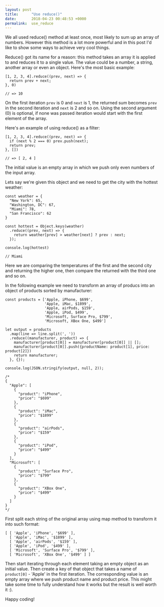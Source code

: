 ```yaml
---
layout: post
title:      "Use reduce()"
date:       2018-04-23 00:48:53 +0000
permalink:  use_reduce
---
```



We all used reduce() method at least once, most likely to sum up an array of numbers. However this method is a lot more powerful and in this post I'd like to show some ways to achieve very cool things. 

Reduce() got its name for a reason: this method takes an array it is applied to and reduces it to a single value. The value could be a number, a string, another array or even an object. Here's the most basic example:

```
[1, 2, 3, 4].reduce((prev, next) => {
  return prev + next;
}, 0)

// => 10
```

On the first iteration `prev` is 0 and `next` is 1, the returned sum becomes `prev` in the second iteration and `next` is 2 and so on. Using the second argument (0) is optional, if none was passed iteration would start with the first element of the array.

Here's an example of using reduce() as a filter: 

```
[1, 2, 3, 4].reduce((prev, next) => {
  if (next % 2 === 0) prev.push(next);
  return prev;
}, [])

// => [ 2, 4 ]
```

The initial value is an empty array in which we push only even numbers of the input array.

Lets say we're given this object and we need to get the city with the hottest weather:

```
const weather = {
  "New York": 65,
  "Washington, DC": 67,
  "Miami": 78,
  "San Francisco": 62
}

const hottest = Object.keys(weather)
  .reduce((prev, next) => {
    return weather[prev] > weather[next] ? prev : next;
  });

console.log(hottest)

// Miami
```

Here we are comparing the temperatures of the first and the second city and returning the higher one, then compare the returned with the third one and so on. 

In the following example we need to transform an array of producs into an object of products sorted by manufacturer: 

```
const products = ['Apple, iPhone, $699',
                  'Apple, iMac, $1899',
                  'Apple, airPods, $159',
                  'Apple, iPod, $499',
                  'Microsoft, Surface Pro, $799',
                  'Microsoft, XBox One, $499']

let output = products
  .map(line => line.split(', '))
  .reduce((manufacturer, product) => {
    manufacturer[product[0]] = manufacturer[product[0]] || [];
    manufacturer[product[0]].push({productName: product[1], price: product[2]})
    return manufacturer;
  }, {});

console.log(JSON.stringify(output, null, 2));

/*
{
  "Apple": [
    {
      "product": "iPhone",
      "price": "$699"
    },
    {
      "product": "iMac",
      "price": "$1899"
    },
    {
      "product": "airPods",
      "price": "$159"
    },
    {
      "product": "iPod",
      "price": "$499"
    }
  ],
  "Microsoft": [
    {
      "product": "Surface Pro",
      "price": "$799"
    },
    {
      "product": "XBox One",
      "price": "$499"
    }
  ]
}
*/
```

First split each string of the original array using map method to transform it into such format: 

```
[ [ 'Apple', 'iPhone', '$699' ],
  [ 'Apple', 'iMac', '$1899' ],
  [ 'Apple', 'airPods', '$159' ],
  [ 'Apple', 'iPod', '$499' ],
  [ 'Microsoft', 'Surface Pro', '$799' ],
  [ 'Microsoft', 'XBox One', '$499' ] ]
```

Then start iterating through each element taking an empty object as an initial value. Then create a key of that object that takes a name of `product[0]` - 'Apple' in the first iteration. The corresponding value is an empty array where we push product name and product price. This might take some time to fully understand how it works but the result is well worth it :). 

Happy coding!

